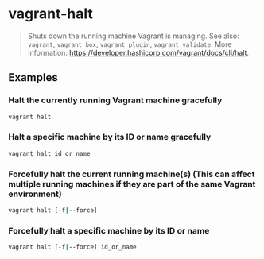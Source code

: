 # vagrant-halt

> Shuts down the running machine Vagrant is managing. See also: `vagrant`, `vagrant box`, `vagrant plugin`, `vagrant validate`. More information: <https://developer.hashicorp.com/vagrant/docs/cli/halt>.

## Examples

### Halt the currently running Vagrant machine gracefully

```bash
vagrant halt
```

### Halt a specific machine by its ID or name gracefully

```bash
vagrant halt id_or_name
```

### Forcefully halt the current running machine(s) (This can affect multiple running machines if they are part of the same Vagrant environment)

```bash
vagrant halt [-f|--force]
```

### Forcefully halt a specific machine by its ID or name

```bash
vagrant halt [-f|--force] id_or_name
```
